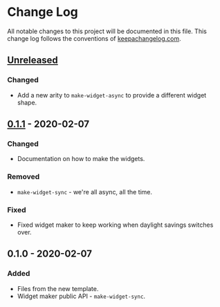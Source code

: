 # Change Log
All notable changes to this project will be documented in this file. This change log follows the conventions of [keepachangelog.com](http://keepachangelog.com/).

## [Unreleased]
### Changed
- Add a new arity to `make-widget-async` to provide a different widget shape.

## [0.1.1] - 2020-02-07
### Changed
- Documentation on how to make the widgets.

### Removed
- `make-widget-sync` - we're all async, all the time.

### Fixed
- Fixed widget maker to keep working when daylight savings switches over.

## 0.1.0 - 2020-02-07
### Added
- Files from the new template.
- Widget maker public API - `make-widget-sync`.

[Unreleased]: https://github.com/your-name/hackerone/compare/0.1.1...HEAD
[0.1.1]: https://github.com/your-name/hackerone/compare/0.1.0...0.1.1
